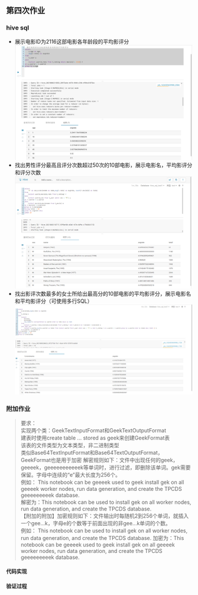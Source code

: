 ## 第四次作业

### hive sql
- 展示电影ID为2116这部电影各年龄段的平均影评分
![题目一](image/one.png)
- 找出男性评分最高且评分次数超过50次的10部电影，展示电影名，平均影评分和评分次数
![题目二](image/two.png)
- 找出影评次数最多的女士所给出最高分的10部电影的平均影评分，展示电影名和平均影评分（可使用多行SQL）
![题目三](image/three.png)

### 附加作业
> 要求：  
实现两个类：GeekTextInputFormat和GeekTextOutputFormat  
建表时使用create table ... stored as geek来创建GeekFormat表  
该表的文件类型为文本类型，非二进制类型  
类似Base64TextInputFormat和Base64TextOutputFormat，GeekFormat也是用于加密
解密规则如下：文件中出现任何的geek，geeeek，geeeeeeeeeeek等单词时，进行过滤，即删除该单词。gek需要保留。字母中连续的“e”最大长度为256个。  
例如：    This notebook can be geeeek used to geek install gek on all geeeek worker nodes, run data generation, and create the TPCDS geeeeeeeeek database.  
解密为：This notebook can be used to install gek on all worker nodes, run data generation, and create the TPCDS database.  
【附加的附加】加密规则如下：文件输出时每随机2到256个单词，就插入一个gee...k，字母e的个数等于前面出现的非gee...k单词的个数。  
例如：    This notebook can be used to install gek on all worker nodes, run data generation, and create the TPCDS database.
加密为：This notebook can be geeeek used to geek install gek on all geeeek worker nodes, run data generation, and create the TPCDS geeeeeeeeek database.


#### 代码实现

#### 验证过程